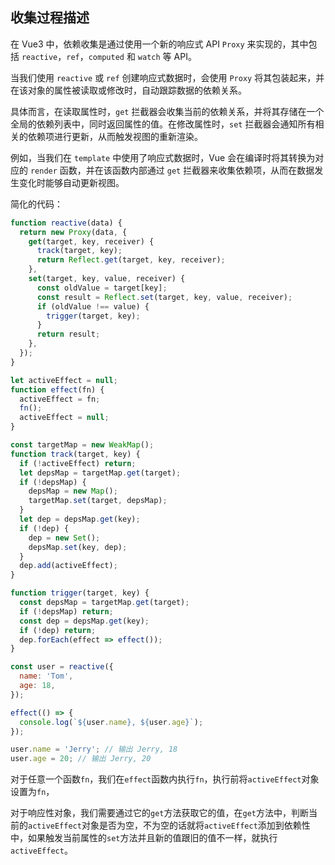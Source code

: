 ## 收集过程描述

在 Vue3 中，依赖收集是通过使用一个新的响应式 API `Proxy` 来实现的，其中包括 `reactive`，`ref`，`computed` 和 `watch` 等 API。

当我们使用 `reactive` 或 `ref` 创建响应式数据时，会使用 `Proxy` 将其包装起来，并在该对象的属性被读取或修改时，自动跟踪数据的依赖关系。

具体而言，在读取属性时，`get` 拦截器会收集当前的依赖关系，并将其存储在一个全局的依赖列表中，同时返回属性的值。在修改属性时，`set` 拦截器会通知所有相关的依赖项进行更新，从而触发视图的重新渲染。

例如，当我们在 `template` 中使用了响应式数据时，Vue 会在编译时将其转换为对应的 `render` 函数，并在该函数内部通过 `get` 拦截器来收集依赖项，从而在数据发生变化时能够自动更新视图。

简化的代码：

```js
function reactive(data) {
  return new Proxy(data, {
    get(target, key, receiver) {
      track(target, key);
      return Reflect.get(target, key, receiver);
    },
    set(target, key, value, receiver) { 
      const oldValue = target[key];
      const result = Reflect.set(target, key, value, receiver);
      if (oldValue !== value) {
        trigger(target, key);
      }
      return result;
    },
  });
}

let activeEffect = null;
function effect(fn) {
  activeEffect = fn;
  fn();
  activeEffect = null;
}

const targetMap = new WeakMap();
function track(target, key) {
  if (!activeEffect) return;
  let depsMap = targetMap.get(target);
  if (!depsMap) {
    depsMap = new Map();
    targetMap.set(target, depsMap);
  }
  let dep = depsMap.get(key);
  if (!dep) {
    dep = new Set();
    depsMap.set(key, dep);
  }
  dep.add(activeEffect);
}

function trigger(target, key) {
  const depsMap = targetMap.get(target);
  if (!depsMap) return;
  const dep = depsMap.get(key);
  if (!dep) return;
  dep.forEach(effect => effect());
}

const user = reactive({
  name: 'Tom',
  age: 18,
});

effect(() => {
  console.log(`${user.name}, ${user.age}`);
});

user.name = 'Jerry'; // 输出 Jerry, 18
user.age = 20; // 输出 Jerry, 20

```

对于任意一个函数`fn`，我们在`effect`函数内执行`fn`，执行前将`activeEffect`对象设置为`fn`，

对于响应性对象，我们需要通过它的`get`方法获取它的值，在`get`方法中，判断当前的`activeEffect`对象是否为空，不为空的话就将`activeEffect`添加到依赖性中，如果触发当前属性的`set`方法并且新的值跟旧的值不一样，就执行`activeEffect`。
